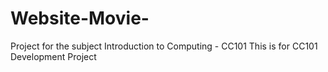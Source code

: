 # Website-Movie-
Project for the subject Introduction to Computing - CC101
This is for CC101 Development Project
